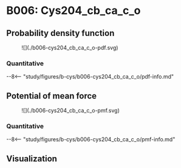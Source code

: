 # B006: Cys204_cb_ca_c_o

## Probability density function

<figure markdown>
![](./b006-cys204_cb_ca_c_o-pdf.svg)
</figure>

### Quantitative

--8<-- "study/figures/b-cys/b006-cys204_cb_ca_c_o/pdf-info.md"

## Potential of mean force

<figure markdown>
![](./b006-cys204_cb_ca_c_o-pmf.svg)
</figure>

### Quantitative

--8<-- "study/figures/b-cys/b006-cys204_cb_ca_c_o/pmf-info.md"

## Visualization

<div id="reduced-view" class="mol-container"></div>
<script>
document.addEventListener('DOMContentLoaded', (event) => {
    const viewer = molstar.Viewer.create('reduced-view', {
        layoutIsExpanded: false,
        layoutShowControls: false,
        layoutShowRemoteState: false,
        layoutShowSequence: true,
        layoutShowLog: false,
        layoutShowLeftPanel: false,
        viewportShowExpand: true,
        viewportShowSelectionMode: true,
        viewportShowAnimation: false,
        pdbProvider: 'rcsb',
    }).then(viewer => {
        // viewer.loadStructureFromUrl("/analysis/005-rogfp-glh-md/data/traj/frame_106403.pdb", "pdb");
        viewer.loadSnapshotFromUrl("/misc/002-molstar-states/reduced-example.molj", "molj");
    });
});
</script>
